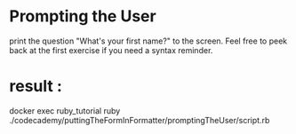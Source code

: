 # Prompting the User
print the question "What's your first name?" to the screen. Feel free to peek back at the first exercise if you need a syntax reminder.


# result : 
docker exec ruby_tutorial ruby ./codecademy/puttingTheFormInFormatter/promptingTheUser/script.rb